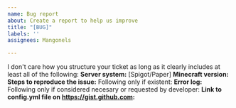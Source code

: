 ```yaml
---
name: Bug report
about: Create a report to help us improve
title: "[BUG]"
labels: ''
assignees: Mangonels

---
```


I don't care how you structure your ticket as long as it clearly includes at least all of the following:
**Server system:** [Spigot/Paper]
**Minecraft version:** 
**Steps to reproduce the issue:** 
Following only if existent:
**Error log:**
Following only if considered necesary or requested by developer:
**Link to config.yml file on https://gist.github.com:**
